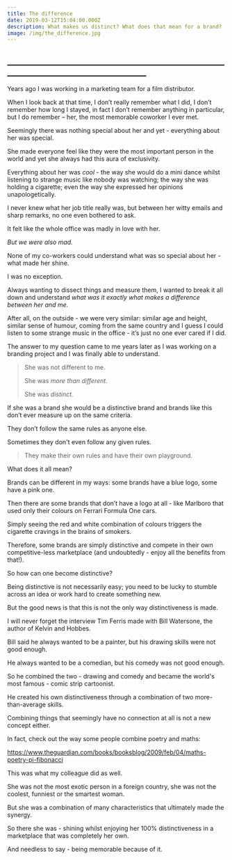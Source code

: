 ```yaml
---
title: The difference
date: 2019-03-12T15:04:00.000Z
description: What makes us distinct? What does that mean for a brand?
image: /img/the_difference.jpg
---
```

## \_\_\_\_\_\_\_\_\_\_\_\_\_\_\_\_\_\_\_\_\_\_\_\_\_\_\_\_\_\_\_\_\_\_\_\_\_\_\_\_\_\_\_\_\_\_\_\_\_\_\_\_\_\_\_\_\_\_\_\_\_\_\_\_\_\_\_\_\_\_\_\_\_\_\_\_\_\_\_\_\_\_

Years ago I was working in a marketing team for a film distributor.

When I look back at that time, I don’t really remember what I did, I don’t remember how long I stayed, in fact I don’t remember anything in particular, but I do remember – her, the most memorable coworker I ever met.

Seemingly there was nothing special about her and yet - everything about her was special.

She made everyone feel like they were the most important person in the world and yet she always had this aura of exclusivity.

Everything about her was _cool_ - the way she would do a mini dance whilst listening to strange music like nobody was watching; the way she was holding a cigarette; even the way she expressed her opinions unapologetically.

I never knew what her job title really was, but between her witty emails and sharp remarks, no one even bothered to ask.

It felt like the whole office was madly in love with her.

_But we were also mad._

None of my co-workers could understand what was so special about her - what made her shine.

I was no exception.

Always wanting to dissect things and measure them, I wanted to break it all down and understand _what was it exactly what makes a difference between her and me._

After all, on the outside - we were very similar: similar age and height, similar sense of humour, coming from the same country and I guess I could listen to some strange music in the office - it’s just no one ever cared if I did.

The answer to my question came to me years later as I was working on a branding project and I was finally able to understand.

> She was not different to me.
>
> She was _more than different._
>
> She was _distinct._

If she was a brand she would be a distinctive brand and brands like this don’t ever measure up on the same criteria.

They don’t follow the same rules as anyone else.

Sometimes they don't even follow any given rules.

> They make their own rules and have their own playground.

What does it all mean?

Brands can be different in my ways: some brands have a blue logo, some have a pink one.

Then there are some brands that don’t have a logo at all - like Marlboro that used only their colours on Ferrari Formula One cars.

Simply seeing the red and white combination of colours triggers the cigarette cravings in the brains of smokers.

Therefore, some brands are simply distinctive and compete in their own competitive-less marketplace (and undoubtedly - enjoy all the benefits from that!).

So how can one become distinctive?

Being distinctive is not necessarily easy; you need to be lucky to stumble across an idea or work hard to create something new.

But the good news is that this is not the only way distinctiveness is made.

I will never forget the interview Tim Ferris made with Bill Watersone, the author of Kelvin and Hobbes.

Bill said he always wanted to be a painter, but his drawing skills were not good enough.

He always wanted to be a comedian, but his comedy was not good enough.

So he combined the two - drawing and comedy and became the world's most famous - comic strip cartoonist.

He created his own distinctiveness through a combination of two more-than-average skills.

Combining things that seemingly have no connection at all is not a new concept either. 

In fact, check out the way some people combine poetry and maths:

https://www.theguardian.com/books/booksblog/2009/feb/04/maths-poetry-pi-fibonacci

This was what my colleague did as well.

She was not the most exotic person in a foreign country, she was not the coolest, funniest or the smartest woman. 

But she was a combination of many characteristics that ultimately made the synergy.

So there she was - shining whilst enjoying her 100% distinctiveness in a marketplace that was completely her own.

And needless to say - being memorable because of it.
